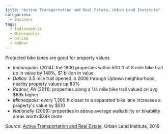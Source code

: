 ```yaml
---
title: "Active Transportation and Real Estate, Urban Land Institute"
categories:
  - Business
tags:
  - Indianapolis
  - Minneapolis
  - Dallas
  - Radnor
---
```


Protected bike lanes are good for property values

* _Indianapolis_ (2014): the 1800 properties within 500 ft of 8 mile bike trail up in value by 148%, $1 billion in value
* _Dallas_: 3.5 mile trail opened in 2006 through Uptown neighborhood, nearby property values up 80%
* _Radnor, PA_ (2011): properties along a 1/4 mile bike trail valued on avg $69k higher
* _Minneapolis_: every 1,300 ft closer to a separated bike lane increases a property's value by $510
* _Nationally_ (2009): properties in above average walkability or bikability areas worth $34k more

_Source_: [Active Transportation and Real Estate](/images/research/2016-active-transportation-real-estate.pdf), Urban
Land Institute, 2016
